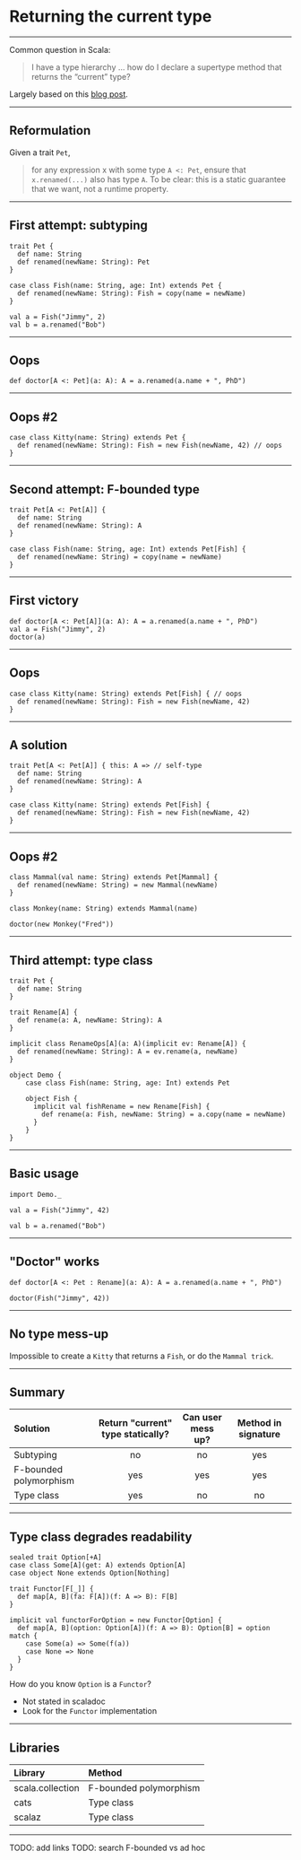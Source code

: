 <style>
.reveal {
  font-size: 32px;
}
.reveal pre {
  width: 100%;
}
</style>

# Returning the current type

---

Common question in Scala:

>I have a type hierarchy … how do I declare a supertype method that returns the “current” type?

Largely based on this [blog post](http://tpolecat.github.io/2015/04/29/f-bounds.html).

----

## Reformulation

Given a trait `Pet`,
> for any expression x with some type `A <: Pet`, ensure that `x.renamed(...)` also has type `A`. To be clear: this is a static guarantee that we want, not a runtime property.

---

## First attempt: subtyping

```tut:silent
trait Pet {
  def name: String
  def renamed(newName: String): Pet
}

case class Fish(name: String, age: Int) extends Pet {
  def renamed(newName: String): Fish = copy(name = newName)
}
```
```tut
val a = Fish("Jimmy", 2)
val b = a.renamed("Bob")
```

----

## Oops

```tut:fail
def doctor[A <: Pet](a: A): A = a.renamed(a.name + ", PhD")
```

----

## Oops #2

```tut:silent
case class Kitty(name: String) extends Pet {
  def renamed(newName: String): Fish = new Fish(newName, 42) // oops
}
```

---

## Second attempt: F-bounded type

```tut:silent
trait Pet[A <: Pet[A]] {
  def name: String
  def renamed(newName: String): A
}

case class Fish(name: String, age: Int) extends Pet[Fish] {
  def renamed(newName: String) = copy(name = newName)
}
```

----

## First victory

```tut
def doctor[A <: Pet[A]](a: A): A = a.renamed(a.name + ", PhD")
val a = Fish("Jimmy", 2)
doctor(a)
```

----

## Oops

```tut:silent
case class Kitty(name: String) extends Pet[Fish] { // oops
  def renamed(newName: String): Fish = new Fish(newName, 42)
}
```

----

## A solution

```tut:silent
trait Pet[A <: Pet[A]] { this: A => // self-type
  def name: String
  def renamed(newName: String): A
}
```

```tut:fail
case class Kitty(name: String) extends Pet[Fish] {
  def renamed(newName: String): Fish = new Fish(newName, 42)
}
```

----

## Oops #2

```tut:silent
class Mammal(val name: String) extends Pet[Mammal] {
  def renamed(newName: String) = new Mammal(newName)
}

class Monkey(name: String) extends Mammal(name)
```
```tut:fail
doctor(new Monkey("Fred"))
```

---

## Third attempt: type class

```tut:reset:silent
trait Pet {
  def name: String
}

trait Rename[A] {
  def rename(a: A, newName: String): A
}

implicit class RenameOps[A](a: A)(implicit ev: Rename[A]) {
  def renamed(newName: String): A = ev.rename(a, newName)
}
```

```tut:silent
object Demo {
	case class Fish(name: String, age: Int) extends Pet

	object Fish {
	  implicit val fishRename = new Rename[Fish] {
	    def rename(a: Fish, newName: String) = a.copy(name = newName)
	  }
	}
}
```

----

## Basic usage

```tut
import Demo._

val a = Fish("Jimmy", 42)

val b = a.renamed("Bob")
```

----

## "Doctor" works

```tut
def doctor[A <: Pet : Rename](a: A): A = a.renamed(a.name + ", PhD")

doctor(Fish("Jimmy", 42))
```

----

## No type mess-up

Impossible to create a `Kitty` that returns a `Fish`, or do the `Mammal trick`.

---

## Summary

|Solution|Return "current" type statically?|Can user mess up?|Method in signature|
|:-------|:-------------------:|:---------------:|:-----------------:|
|Subtyping|no|no|yes|
|F-bounded polymorphism|yes|yes|yes|
|Type class|yes|no|no|

----

## Type class degrades readability

```tut:silent
sealed trait Option[+A]
case class Some[A](get: A) extends Option[A]
case object None extends Option[Nothing]

trait Functor[F[_]] {
  def map[A, B](fa: F[A])(f: A => B): F[B]
}

implicit val functorForOption = new Functor[Option] {
  def map[A, B](option: Option[A])(f: A => B): Option[B] = option match {
    case Some(a) => Some(f(a))
    case None => None
  }
}
```

How do you know `Option` is a `Functor`?
* Not stated in scaladoc
* Look for the `Functor` implementation

----

## Libraries

|Library|Method|
|:------|:-----|
|scala.collection|F-bounded polymorphism|
|cats|Type class|
|scalaz|Type class

---

TODO: add links
TODO: search F-bounded vs ad hoc
